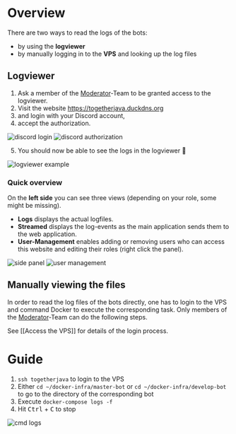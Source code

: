# Overview

There are two ways to read the logs of the bots:
* by using the **logviewer**
* by manually logging in to the **VPS** and looking up the log files

## Logviewer

1. Ask a member of the [Moderator](https://github.com/orgs/Together-Java/teams/moderators)-Team to be granted access to the logviewer.
2. Visit the website https://togetherjava.duckdns.org
3. and login with your Discord account,
4. accept the authorization.

![discord login](https://i.imgur.com/im6EMzO.png)
![discord authorization](https://i.imgur.com/pceELaM.png)

5. You should now be able to see the logs in the logviewer 🎉

![logviewer example](https://i.imgur.com/5cuZI85.png)

### Quick overview

On the **left side** you can see three views (depending on your role, some might be missing).
* **Logs** displays the actual logfiles.
* **Streamed** displays the log-events as the main application sends them to the web application.
* **User-Management** enables adding or removing users who can access this website and editing their roles (right click the panel).

![side panel](https://i.imgur.com/RM1tCy6.png)
![user management](https://i.imgur.com/xCygzQZ.png)

## Manually viewing the files

In order to read the log files of the bots directly, one has to login to the VPS and command Docker to execute the corresponding task. Only members of the [Moderator](https://github.com/orgs/Together-Java/teams/moderators)-Team can do the following steps.

See [[Access the VPS]] for details of the login process.

# Guide

1. `ssh togetherjava` to login to the VPS
2. Either `cd ~/docker-infra/master-bot` or `cd ~/docker-infra/develop-bot` to go to the directory of the corresponding bot
3. Execute `docker-compose logs -f`
4. Hit <kbd>Ctrl</kbd> + <kbd>C</kbd> to stop

![cmd logs](https://i.imgur.com/TTciCaY.png)